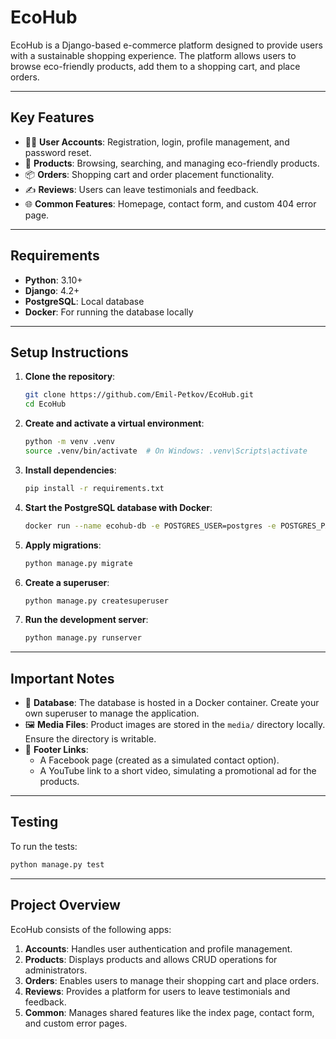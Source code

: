 # **EcoHub**

EcoHub is a Django-based e-commerce platform designed to provide users with a sustainable shopping experience. The platform allows users to browse eco-friendly products, add them to a shopping cart, and place orders.

---

## **Key Features**
- 🧑‍💻 **User Accounts**: Registration, login, profile management, and password reset.
- 🛒 **Products**: Browsing, searching, and managing eco-friendly products.
- 📦 **Orders**: Shopping cart and order placement functionality.
- ✍️ **Reviews**: Users can leave testimonials and feedback.
- 🌐 **Common Features**: Homepage, contact form, and custom 404 error page.

---

## **Requirements**
- **Python**: 3.10+
- **Django**: 4.2+
- **PostgreSQL**: Local database
- **Docker**: For running the database locally

---

## **Setup Instructions**

1. **Clone the repository**:
   ```bash
   git clone https://github.com/Emil-Petkov/EcoHub.git
   cd EcoHub
   ```

2. **Create and activate a virtual environment**:
   ```bash
   python -m venv .venv
   source .venv/bin/activate  # On Windows: .venv\Scripts\activate
   ```

3. **Install dependencies**:
   ```bash
   pip install -r requirements.txt
   ```

4. **Start the PostgreSQL database with Docker**:
   ```bash
   docker run --name ecohub-db -e POSTGRES_USER=postgres -e POSTGRES_PASSWORD=postgres -e POSTGRES_DB=ecohub -p 5432:5432 -d postgres
   ```

5. **Apply migrations**:
   ```bash
   python manage.py migrate
   ```

6. **Create a superuser**:
   ```bash
   python manage.py createsuperuser
   ```

7. **Run the development server**:
   ```bash
   python manage.py runserver
   ```

---

## **Important Notes**
- 📂 **Database**: The database is hosted in a Docker container. Create your own superuser to manage the application.
- 🖼️ **Media Files**: Product images are stored in the `media/` directory locally. Ensure the directory is writable.
- 🔗 **Footer Links**:
  - A Facebook page (created as a simulated contact option).
  - A YouTube link to a short video, simulating a promotional ad for the products.


---

## **Testing**
To run the tests:
```bash
python manage.py test
```

---

## **Project Overview**
EcoHub consists of the following apps:

1. **Accounts**: Handles user authentication and profile management.
2. **Products**: Displays products and allows CRUD operations for administrators.
3. **Orders**: Enables users to manage their shopping cart and place orders.
4. **Reviews**: Provides a platform for users to leave testimonials and feedback.
5. **Common**: Manages shared features like the index page, contact form, and custom error pages.


